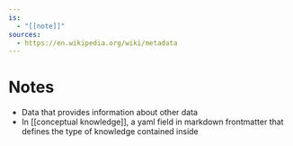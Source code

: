 ```yaml
---
is:
  - "[[note]]"
sources:
  - https://en.wikipedia.org/wiki/metadata
---
```

# Notes
- Data that provides information about other data
- In [[conceptual knowledge]], a yaml field in markdown frontmatter that defines the type of knowledge contained inside